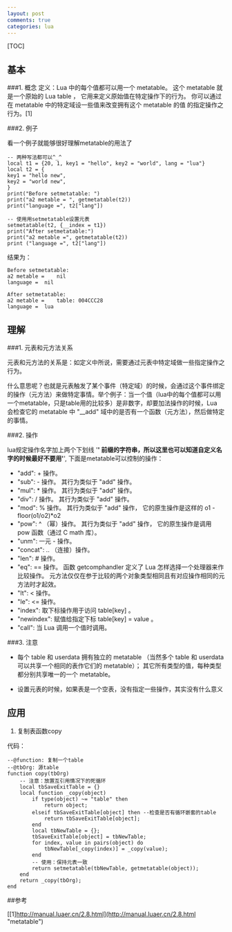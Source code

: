 ```yaml
---
layout: post
comments: true
categories: lua
---
```

[TOC]

## 基本

###1. 概念
定义：Lua 中的每个值都可以用一个 metatable。 这个 metatable 就是一个原始的 Lua table ， 它用来定义原始值在特定操作下的行为。 你可以通过在 metatable 中的特定域设一些值来改变拥有这个 metatable 的值 的指定操作之行为。[1]

###2. 例子

看一个例子就能够很好理解metatable的用法了

    -- 两种写法都可以^_^
	local t1 = {20, 1, key1 = "hello", key2 = "world", lang = "lua"}
	local t2 = {
	key1 = "hello new",
	key2 = "world new",
	}
	print("Before setmetatable: ")
	print("a2 metable = ", getmetatable(t2))
	print("language =", t2["lang"])

	-- 使用用setmetatable设置元表
	setmetatable(t2, {__index = t1})
	print("After setmetatable:")
	print("a2 metable =", getmetatable(t2))
	print ("language =", t2["lang"])

结果为：

    Before setmetatable: 
	a2 metable = 	nil
	language =	nil

	After setmetatable:
	a2 metable =	table: 004CCC28
	language =	lua

## 理解

###1. 元表和元方法关系

元表和元方法的关系是：如定义中所说，需要通过元表中特定域做一些指定操作之行为。

什么意思呢？也就是元表触发了某个事件（特定域）的时候，会通过这个事件绑定的操作（元方法）来做特定事情。举个例子：当一个值（lua中的每个值都可以用一个metatable，只是table用的比较多）是非数字，却要加法操作的时候，Lua 会检查它的 metatable 中 "__add" 域中的是否有一个函数（元方法），然后做特定的事情。

###2. 操作

lua规定操作名字加上两个下划线 '__' 前缀的字符串，所以这里也可以知道自定义名字的时候最好不要用'__', 下面是metatable可以控制的操作：

* "add": + 操作。
* "sub": - 操作。 其行为类似于 "add" 操作。
* "mul": * 操作。 其行为类似于 "add" 操作。
* "div": / 操作。 其行为类似于 "add" 操作。
* "mod": % 操作。 其行为类似于 "add" 操作， 它的原生操作是这样的 o1 - floor(o1/o2)*o2
* "pow": ^ （幂）操作。 其行为类似于 "add" 操作， 它的原生操作是调用 pow 函数（通过 C math 库）。
* "unm": 一元 - 操作。
* "concat": .. （连接）操作。
* "len": # 操作。
* "eq": == 操作。 函数 getcomphandler 定义了 Lua 怎样选择一个处理器来作比较操作。 元方法仅仅在参于比较的两个对象类型相同且有对应操作相同的元方法时才起效。
* "lt": < 操作。
* "le": <= 操作。
* "index": 取下标操作用于访问 table[key] 。
* "newindex": 赋值给指定下标 table[key] = value 。
* "call": 当 Lua 调用一个值时调用。


###3. 注意

* 每个 table 和 userdata 拥有独立的 metatable （当然多个 table 和 userdata 可以共享一个相同的表作它们的 metatable）； 其它所有类型的值，每种类型都分别共享唯一的一个 metatable。

* 设置元表的时候，如果表是一个空表，没有指定一些操作，其实没有什么意义

## 应用

1. 复制表函数copy

代码：

	--@function: 复制一个table
	--@tbOrg: 源table
	function copy(tbOrg)
		-- 注意：放置互引用情况下的死循环
    	local tbSaveExitTable = {}
    	local function _copy(object)
	       	if type(object) ~= "table" then
	            return object;
	        elseif tbSaveExitTable[object] then	--检查是否有循环嵌套的table
	            return tbSaveExitTable[object];
	        end
	        local tbNewTable = {};
	        tbSaveExitTable[object] = tbNewTable;
	        for index, value in pairs(object) do
	            tbNewTable[_copy(index)] = _copy(value);	
	        end
			-- 使用：保持元表一致
	        return setmetatable(tbNewTable, getmetatable(object));
	    end
    	return _copy(tbOrg);
	end

##参考

[[1]http://manual.luaer.cn/2.8.html](http://manual.luaer.cn/2.8.html "metatable")